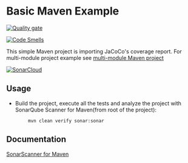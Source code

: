 # Basic Maven Example

[![Quality gate](https://sonarcloud.io/api/project_badges/quality_gate?project=Akashec1007_maven-basic-github)](https://sonarcloud.io/summary/new_code?id=Akashec1007_maven-basic-github)

[![Code Smells](https://sonarcloud.io/api/project_badges/measure?project=Akashec1007_maven-basic-github&metric=code_smells)](https://sonarcloud.io/summary/new_code?id=Akashec1007_maven-basic-github)

This simple Maven project is importing JaCoCo's coverage report. For multi-module project example 
see [multi-module Maven project](../maven-multimodule/README.md)

[![SonarCloud](https://sonarcloud.io/images/project_badges/sonarcloud-orange.svg)](https://sonarcloud.io/summary/new_code?id=Akashec1007_maven-basic-github)

## Usage

* Build the project, execute all the tests and analyze the project with SonarQube Scanner for Maven(from root  of the project):

```shell
        mvn clean verify sonar:sonar
```

## Documentation

[SonarScanner for Maven](https://docs.sonarqube.org/latest/analysis/scan/sonarscanner-for-maven/)

